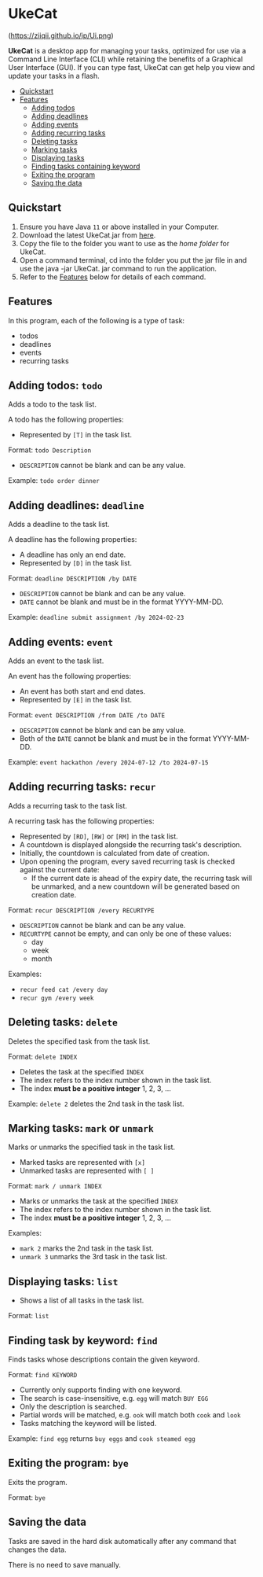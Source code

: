 # UkeCat

(https://ziiqii.github.io/ip/Ui.png)

**UkeCat** is a desktop app for managing your tasks, optimized for use via a Command Line Interface (CLI) 
while retaining the benefits of a Graphical User Interface (GUI).
If you can type fast, UkeCat can get help you view and update your tasks in a flash.

- [Quickstart](#quickstart)
- [Features](#features)
    * [Adding todos](#adding-todos-todo)
    * [Adding deadlines](#adding-deadlines-deadline)
    * [Adding events](#adding-events-event)
    * [Adding recurring tasks](#adding-recurring-tasks-recur)
    * [Deleting tasks](#deleting-tasks-delete)
    * [Marking tasks](#marking-tasks-mark-or-unmark)
    * [Displaying tasks](#displaying-tasks-list)
    * [Finding tasks containing keyword](#finding-task-by-keyword-find)
    * [Exiting the program](#exiting-the-program-bye)
    * [Saving the data](#saving-the-data)


## Quickstart
1. Ensure you have Java `11` or above installed in your Computer.
1. Download the latest UkeCat.jar from [here](https://github.com/ziiqii/ip/releases).
1. Copy the file to the folder you want to use as the _home folder_ for UkeCat.
1. Open a command terminal, cd into the folder you put the jar file in and use the java -jar UkeCat.
   jar command to run the application.
1. Refer to the [Features](#features) below for details of each command.


## Features
In this program, each of the following is a type of task:
* todos
* deadlines
* events
* recurring tasks

## Adding todos: `todo`
Adds a todo to the task list.

A todo has the following properties:
* Represented by `[T]` in the task list.

Format: `todo Description`
* `DESCRIPTION` cannot be blank and can be any value.

Example: `todo order dinner`

## Adding deadlines: `deadline`
Adds a deadline to the task list.

A deadline has the following properties:
* A deadline has only an end date.
* Represented by `[D]` in the task list.

Format: `deadline DESCRIPTION /by DATE`
* `DESCRIPTION` cannot be blank and can be any value.
* `DATE` cannot be blank and must be in the format YYYY-MM-DD.

Example: `deadline submit assignment /by 2024-02-23`

## Adding events: `event`
Adds an event to the task list.

An event has the following properties:
* An event has both start and end dates.
* Represented by `[E]` in the task list.

Format: `event DESCRIPTION /from DATE /to DATE`
* `DESCRIPTION` cannot be blank and can be any value.
* Both of the `DATE` cannot be blank and must be in the format YYYY-MM-DD.

Example: `event hackathon /every 2024-07-12 /to 2024-07-15`

## Adding recurring tasks: `recur`
Adds a recurring task to the task list.

A recurring task has the following properties:
* Represented by `[RD]`, `[RW]` or `[RM]` in the task list.
* A countdown is displayed alongside the recurring task's description.
* Initially, the countdown is calculated from date of creation.
* Upon opening the program, every saved recurring task is checked against the current date:
  * If the current date is ahead of the expiry date, the recurring task will be unmarked, and a new 
    countdown will be generated based on creation date.

Format: `recur DESCRIPTION /every RECURTYPE`
* `DESCRIPTION` cannot be blank and can be any value.
* `RECURTYPE` cannot be empty, and can only be one of these values:
    * day
    * week
    * month

Examples:
* `recur feed cat /every day`
* `recur gym /every week`

## Deleting tasks: `delete`
Deletes the specified task from the task list.

Format: `delete INDEX`
* Deletes the task at the specified `INDEX`
* The index refers to the index number shown in the task list.
* The index **must be a positive integer** 1, 2, 3, …

Example: `delete 2` deletes the 2nd task in the task list.

## Marking tasks: `mark` or `unmark`
Marks or unmarks the specified task in the task list.

* Marked tasks are represented with `[x]`
* Unmarked tasks are represented with `[ ]`

Format: `mark / unmark INDEX`
* Marks or unmarks the task at the specified `INDEX`
* The index refers to the index number shown in the task list.
* The index **must be a positive integer** 1, 2, 3, …

Examples:
* `mark 2` marks the 2nd task in the task list.
* `unmark 3` unmarks the 3rd task in the task list.

## Displaying tasks: `list`
* Shows a list of all tasks in the task list.

Format: `list`

## Finding task by keyword: `find`
Finds tasks whose descriptions contain the given keyword.

Format: `find KEYWORD`
* Currently only supports finding with one keyword.
* The search is case-insensitive, e.g. `egg` will match `BUY EGG`
* Only the description is searched.
* Partial words will be matched, e.g. `ook` will match both `cook` and `look`
* Tasks matching the keyword will be listed.

Example: `find egg` returns `buy eggs` and `cook steamed egg`

## Exiting the program: `bye`
Exits the program.

Format: `bye`

## Saving the data
Tasks are saved in the hard disk automatically after any command that changes the data.

There is no need to save manually.